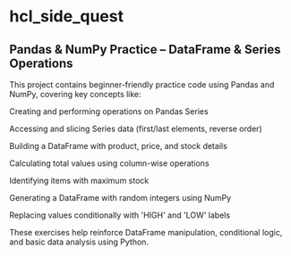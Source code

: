# hcl_side_quest
## Pandas & NumPy Practice – DataFrame & Series Operations
This project contains beginner-friendly practice code using Pandas and NumPy, covering key concepts like:

Creating and performing operations on Pandas Series

Accessing and slicing Series data (first/last elements, reverse order)

Building a DataFrame with product, price, and stock details

Calculating total values using column-wise operations

Identifying items with maximum stock

Generating a DataFrame with random integers using NumPy

Replacing values conditionally with 'HIGH' and 'LOW' labels

These exercises help reinforce DataFrame manipulation, conditional logic, and basic data analysis using Python.
